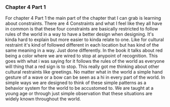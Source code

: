 ### Chapter 4 Part 1

For chapter 4 Part 1 the main part of the chapter that I can grab is learning about constraints. There are 4 Constraints and what I feel like they all have in common is that these four constraints are basically restricted to follow rules of the world in a way to have a better design when designing. It's kinda hard to explain but more easier to kinda relate to one. Like for cultural restraint it's kind of followed different in each location but has kind of the same meaning in a way. Just done differently. In the book it talks about red being a color where we are wired to stop at anypoint of recognition. This goes with what i was saying for it follows the rules of the world as everyone will thing that a red sign is to stop. This really got me thinking about other cultural restraints like greetings. No matter what in the world a simple hand gesture of a wave or a bow can be seen as a hi in every part of the world. In simple ways we are designed to think of these simple patterns as a behavior system for the world to be accustomed to. We are taught at a young age or through just simple observation that these situations are widely known throughout the world.
